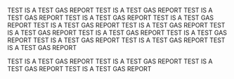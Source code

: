 TEST IS A TEST GAS REPORT 
TEST IS A TEST GAS REPORT TEST IS A TEST GAS REPORT TEST IS A TEST GAS REPORT TEST IS A TEST GAS REPORT TEST IS A TEST GAS REPORT TEST IS A TEST GAS REPORT TEST IS A TEST GAS REPORT TEST IS A TEST GAS REPORT TEST IS A TEST GAS REPORT TEST IS A TEST GAS REPORT TEST IS A TEST GAS REPORT TEST IS A TEST GAS REPORT 


TEST IS A TEST GAS REPORT TEST IS A TEST GAS REPORT TEST IS A TEST GAS REPORT TEST IS A TEST GAS REPORT 